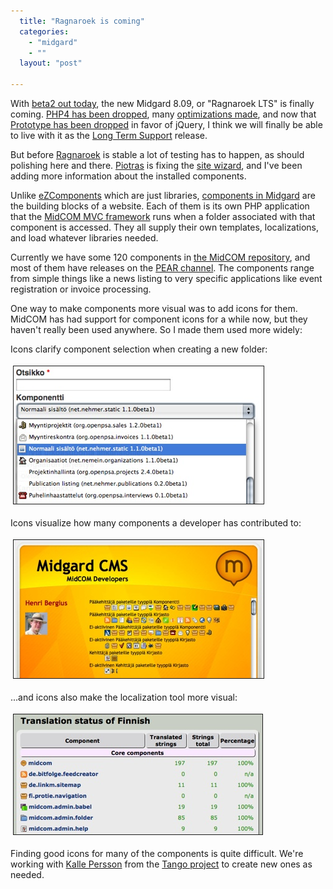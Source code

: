 ```yaml
---
  title: "Ragnaroek is coming"
  categories: 
    - "midgard"
    - ""
  layout: "post"

---
```

<p>
With <a href="http://www.midgard-project.org/updates/view/1220897153.html">beta2 out today</a>, the new Midgard 8.09, or "Ragnaroek LTS" is finally coming. <a href="http://www.midgard-project.org/updates/view/php4_end-of-life_and_midgard.html">PHP4 has been dropped</a>, many <a href="http://www.midgard-project.org/discussion/developer-forum/for_a_more_efficient_midcom_2-9/">optimizations made</a>, and now that <a href="http://www.kaktus.cc/weblog/view/1220703023/">Prototype has been dropped</a> in favor of jQuery, I think we will finally be able to live with it as the <a href="http://www.midgard-project.org/discussion/developer-forum/what_do_you_expect_from_the_lts_version/">Long Term Support</a> release.
</p><p>
But before <a href="http://www.midgard-project.org/download/8-9.html">Ragnaroek</a> is stable a lot of testing has to happen, as should polishing here and there. <a href="http://blogs.nemein.com/people/piotras/">Piotras</a> is fixing the <a href="http://bergie.iki.fi/blog/site_creation_wizard_runs.html">site wizard</a>, and I've been adding more information about the installed components.
</p><p>
Unlike <a href="http://ez.no/ezcomponents">eZComponents</a> which are just libraries, <a href="http://www.midgard-project.org/documentation/midcom-component-development/">components in Midgard</a> are the building blocks of a website. Each of them is its own PHP application that the <a href="http://www.midgard-project.org/documentation/midcom">MidCOM MVC framework</a> runs when a folder associated with that component is accessed. They all supply their own templates, localizations, and load whatever libraries needed. 
</p><p>
Currently we have some 120 components in <a href="http://trac.midgard-project.org/browser/trunk/midcom">the MidCOM repository</a>, and most of them have releases on the <a href="http://pear.midcom-project.org/">PEAR channel</a>. The components range from simple things like a news listing to very specific applications like event registration or invoice processing.
</p><p>
One way to make components more visual was to add icons for them. MidCOM has had support for component icons for a while now, but they haven't really been used anywhere. So I made them used more widely:
</p><p>
Icons clarify component selection when creating a new folder:
</p><p>
<a href="/files/ragnaroek-midcom-icons-component-selector.png"><img src="/files/ragnaroek-midcom-icons-component-selector-tm.jpg" height="220" width="400" border="1" hspace="4" vspace="4" alt="MidCOM icons in component selector" title="MidCOM icons in component selector" /></a>
</p><p>
Icons visualize how many components a developer has contributed to:
</p><p>
<a href="/files/ragnaroek-midcom-icons-credits.png"><img src="/files/ragnaroek-midcom-icons-credits-tm.jpg" height="221" width="400" border="1" hspace="4" vspace="4" alt="MidCOM icons in Ragnaroek credits screen" title="MidCOM icons in Ragnaroek credits screen" /></a>
</p><p>
...and icons also make the localization tool more visual:
</p><p>
<a href="/files/ragnaroek-midcom-icons-babel.png"><img src="/files/ragnaroek-midcom-icons-babel-tm.jpg" height="192" width="398" border="1" hspace="4" vspace="4" alt="MidCOM icons in the Babel translation tool" title="MidCOM icons in the Babel translation tool" /></a>
</p><p>
Finding good icons for many of the components is quite difficult. We're working with <a href="http://kallepersson.se/blog/">Kalle Persson</a> from the <a href="http://tango.freedesktop.org/Tango_Desktop_Project">Tango project</a> to create new ones as needed.
</p>